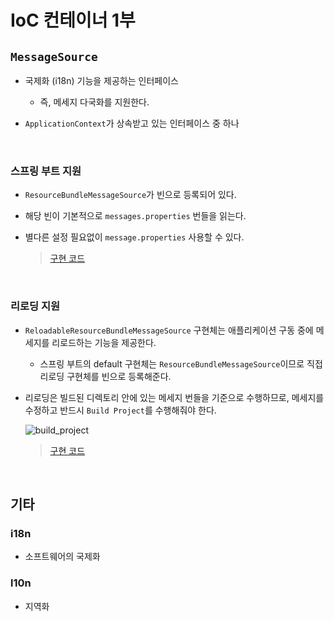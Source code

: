# IoC 컨테이너 1부

##  `MessageSource`

- 국제화 (i18n) 기능을 제공하는 인터페이스
  - 즉, 메세지 다국화를 지원한다.

- `ApplicationContext`가 상속받고 있는 인터페이스 중 하나

</br>

### 스프링 부트 지원

-  `ResourceBundleMessageSource`가 빈으로 등록되어 있다.

  - 해당 빈이 기본적으로 `messages.properties` 번들을 읽는다.

- 별다른 설정 필요없이 `message.properties` 사용할 수 있다.

  > [구현 코드](https://github.com/beginin15/spring-framework-core/commit/f0ec1f54a00c5567fc7894164dab16e9226d58f0)

</br>

### 리로딩 지원

- `ReloadableResourceBundleMessageSource` 구현체는 애플리케이션 구동 중에 메세지를 리로드하는 기능을 제공한다.

  - 스프링 부트의 default 구현체는 `ResourceBundleMessageSource`이므로 직접 리로딩 구현체를 빈으로 등록해준다.

- 리로딩은 빌드된 디렉토리 안에 있는 메세지 번들을 기준으로 수행하므로, 메세지를 수정하고 반드시 `Build Project`를 수행해줘야 한다.

  ![build_project](https://user-images.githubusercontent.com/33659848/88701752-6a9f6100-d145-11ea-9b7e-b9861fde9b88.png)

  > [구현 코드](https://github.com/beginin15/spring-framework-core/commit/22fd78d3fc08fa17af8f1ddc80fc78db8301fc5d)

</br>

## 기타

### i18n

- 소프트웨어의 국제화

### l10n

- 지역화